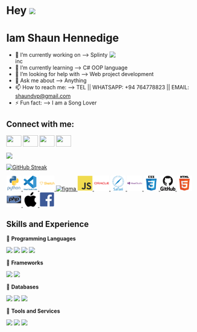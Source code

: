 ## <h1> Hey <img src="https://media.giphy.com/media/hvRJCLFzcasrR4ia7z/giphy.gif" width="25px"> </h1>

<h1>Iam Shaun Hennedige</h1>

<img align='right' src="https://media2.giphy.com/media/fvx95jkua5th3YeThr/giphy.gif?cid=ecf05e47b596davzzkj65n2frc8josr9jwcikb1zaflbjmv4&rid=giphy.gif&ct=s" width="230">

- 🔭 I’m currently working on --> Splinty inc 
- 🌱 I’m currently learning --> C# OOP language
- 🤔 I’m looking for help with --> Web project development 
- 💬 Ask me about --> Anything 
- 📫 How to reach me: -->  TEL || WHATSAPP: +94 764778823 || EMAIL: shaundvp@gmail.com
- ⚡ Fun fact: --> I am a Song Lover 

<h2 align="left">Connect with me:</h2>
<p align="left">
<a href="https://twitter.com/ShaunHennedige" target="blank"><img align="center" src="https://cdn.jsdelivr.net/npm/simple-icons@3.0.1/icons/twitter.svg" alt="" height="30" width="40" /></a>
<a href="https://www.linkedin.com/in/shaun-hennedige-%C2%A9-63158b180/" target="blank"><img align="center" src="https://cdn.jsdelivr.net/npm/simple-icons@3.0.1/icons/linkedin.svg" alt="" height="30" width="40" /></a>
<a href="https://www.instagram.com/sean_hennedige/" target="blank"><img align="center" src="https://cdn.jsdelivr.net/npm/simple-icons@3.0.1/icons/instagram.svg" alt="" height="30" width="40" /></a>
<a href="https://www.youtube.com/channel/UCtzeij7d_d2t6Wd0r3a5Asw" target="blank"><img align="center" src="https://cdn.jsdelivr.net/npm/simple-icons@3.0.1/icons/youtube.svg" alt="" height="30" width="40" /></a>
</p>

<img align='center' src="https://media0.giphy.com/media/hqU2KkjW5bE2v2Z7Q2/giphy.gif?cid=ecf05e47k1xhvwj8snj5jrqryh5jb1pzighx8rgxwte63rh1&rid=giphy.gif&ct=ts" width="200">

[![GitHub Streak](http://github-readme-streak-stats.herokuapp.com?user=ShaunHennedige&theme=dark&date_format=j%2Fn%5B%2FY%5D)](https://git.io/streak-stats)

<p align="left"> <a href="https://www.python.org" target="_blank"> <img src="https://github.com/devicons/devicon/blob/master/icons/python/python-original-wordmark.svg" alt="python" width="40" height="40"/> </a> <a href="https://code.visualstudio.com" target="_blank"> <img src="https://github.com/devicons/devicon/blob/master/icons/vscode/vscode-original-wordmark.svg" alt="vscode" width="40" height="40"/> </a> <a href="https://www.sketch.com" target="_blank"> <img src="https://github.com/devicons/devicon/blob/master/icons/sketch/sketch-line-wordmark.svg" alt="sketch" width="40" height="40"/> </a> <a href="https://www.figma.com/" target="_blank"> <img src="https://www.vectorlogo.zone/logos/figma/figma-icon.svg" alt="figma" width="40" height="40"/> </a> <a href="https://www.w3schools.com/js/" target="_blank"> <img src="https://github.com/devicons/devicon/blob/master/icons/javascript/javascript-original.svg" alt="jss" width="40" height="40"/> </a> <a href="https://www.oracle.com/index.html" target="_blank"> <img src="https://github.com/devicons/devicon/blob/master/icons/oracle/oracle-original.svg" alt="git" width="40" height="40"/> </a> <a href="https://www.apple.com/safari/" target="_blank"> <img src="https://github.com/devicons/devicon/blob/master/icons/safari/safari-line-wordmark.svg" alt="safari" width="40" height="40"/> </a> <a href="https://visualstudio.microsoft.com" target="_blank"> <img src="https://github.com/devicons/devicon/blob/master/icons/visualstudio/visualstudio-plain-wordmark.svg" alt="VisualStudio" width="40" height="40"/> </a> <a href="https://www.w3schools.com/css/" target="_blank"> <img src="https://github.com/devicons/devicon/blob/master/icons/css3/css3-original-wordmark.svg" alt="github" width="40" height="40"/> </a> <a href="https://github.com" target="_blank"> <img src="https://github.com/devicons/devicon/blob/master/icons/github/github-original-wordmark.svg" alt="github" width="40" height="40"/> </a>
<a href="https://developer.mozilla.org/en-US/docs/Glossary/HTML5" target="_blank"> <img src="https://github.com/devicons/devicon/blob/master/icons/html5/html5-original-wordmark.svg" alt="html5" width="40" height="40"/> </a>
<a href="https://phpenthusiast.com" target="_blank"> <img src="https://github.com/devicons/devicon/blob/master/icons/php/php-original.svg" alt="PHP" width="40" height="40"/> </a>
<a href="https://www.apple.com" target="_blank"> <img src="https://github.com/devicons/devicon/blob/master/icons/apple/apple-original.svg" alt="Apple" width="40" height="40"/> </a>
<a href="https://www.facebook.com/shaun.hennedige" target="_blank"> <img src="https://github.com/devicons/devicon/blob/master/icons/facebook/facebook-original.svg" alt="Illustrator" width="40" height="40"/> </a></p>

## <h2>Skills and Experience</h2>
🔴 <strong>Programming Languages</strong>

![](https://img.shields.io/badge/Python-3776AB?style=for-the-badge&logo=python&logoColor=white)
![](https://img.shields.io/badge/C-00599C?style=for-the-badge&logo=c&logoColor=white)
![](https://img.shields.io/badge/JavaScript-F7DF1E?style=for-the-badge&logo=javascript&logoColor=black)
![](https://img.shields.io/badge/PHP-777BB4?style=for-the-badge&logo=php&logoColor=white)

🔴 <strong>Frameworks</strong>

![](https://img.shields.io/badge/Django-092E20?style=for-the-badge&logo=django&logoColor=white)
![](https://img.shields.io/badge/Bootstrap-563D7C?style=for-the-badge&logo=bootstrap&logoColor=white)


🔴 <strong>Databases</strong>

![](https://img.shields.io/badge/PostgreSQL-316192?style=for-the-badge&logo=postgresql&logoColor=white)
![](	https://img.shields.io/badge/SQLite-07405E?style=for-the-badge&logo=sqlite&logoColor=white)
![](	https://img.shields.io/badge/MySQL-00000F?style=for-the-badge&logo=mysql&logoColor=white)

🔴 <strong>Tools and Services</strong>

![](https://img.shields.io/badge/Git-F05032?style=for-the-badge&logo=git&logoColor=white)
![](https://img.shields.io/badge/Visual_Studio_Code-0078D4?style=for-the-badge&logo=visual%20studio%20code&logoColor=white)
![](https://img.shields.io/badge/Visual_Studio_2019-5C2D91?style=for-the-badge&logo=visual%20studio&logoColor=white)


